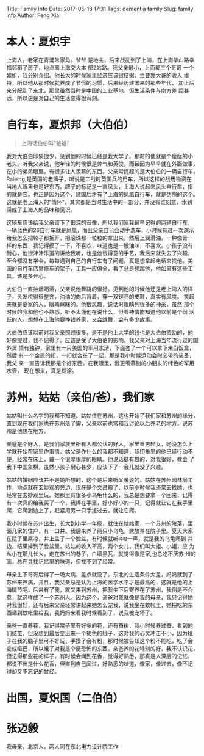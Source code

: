 Title: Family info
Date: 2017-05-18 17:31
Tags: dementia family
Slug: family info
Author: Feng Xia

# 本人：夏炽宇

上海人。老家在青浦朱家角。爷爷
是地主，后来战乱到了上海，在上海华山路幸福邨租了房子，地点离上海交大本
部2站路。我父亲最小，上面都三个哥哥
一个姐姐，我分别介绍。他长大的时候家里经济应该很拮据，主要靠大哥的收入
维持，所以他从那时候就养成了节俭的习惯，后来经历建国来的那些年代，
加上后来分配到了东北，那里虽然当时是中国的工业基地，但生活条件与南方差
距甚远，所以更是对自己的生活变得很苛刻。

# 自行车，夏炽邦（大伯伯）

> 上海话伯伯叫”爸爸“

我对大伯伯印象很少，见到他的时候已经是我大学了。那时的他就是个瘦瘦的小
老头。听我父亲说，他年轻的时候很是帅气和英俊，而且因为早早就在外面做事，
在小的弟弟眼里，有很多让人羡慕的东西。父亲常提起的是大伯伯的一辆自行车，
Raleing,是英国的老牌子，听说是二战时英国兵的用车，所以这样的战用物资在
当地人眼里也是好东西。牌子的标记是一直凤头，上海人说起来凤头自行车，指
的就是它。也正是因为这个，建国后才有了上海的凤凰自行车，就是仿照的这个。
这就是老上海人的“情怀”，其实都是当时生活中的一部分，并没有谁刻意，水到
渠成了上海人的品味和见识。

这辆车应该给我父亲留下了很深的音像，所以我们家我最早记得的两辆自行车，
一辆蓝色的26自行车就是凤凰，而且父亲自己会动手洗车，小时候有过一次演示
给我怎么把轮子都拆开，把滚珠都一粒粒的拿出来，然后上润滑油，一种像膏一
样的东西，我记得摸了一下，不喜欢，味道也是一股油味，不喜欢。小孩子没有
耐心，他很津津乐道的讲给我听，也是他很得意的手艺，我后来就失去了兴趣，
至今都没有学会，每每遇到自己的自行车有了问题，真是想拿起电话来找他。美
国的自行车店里修车的架子，工具一应俱全，看了总是想起他，他如果有这些工
具，该是多开心。

大伯伯一直抽烟喝酒，父亲说他舞跳的很好。见到他的时候他还是老上海人的样
子，头发梳得很整齐，油油的向后背着，穿一双锃亮的皮鞋，真实有风度。
笑起来就是夏家的人，眼睛眯眯的。他很风趣，说话时眼睛列很多的神采，虽然
那个时候的我和他也不熟悉，听不太懂他在说什么，但看神情能知道他以前是个很
活跃的人。想想在上海他要挣钱养家，又会跳舞，会有多少故事。

大伯伯应该以前对我父亲照顾很多，是不是他上大学的钱也是大伯伯资助的，他
好像提过，我不记得了。应该是受了大伯伯的影响，我父亲对上海当年流行过的国外货
情有独钟，家里有一只美国的军用水浒，下面套了一个可以拿下来当饭盒，然后
有一个金属的扣，一扣就合在了一起，那是我小时候运动会时必带的装备，我父
亲一直告诉我那是个好东西，在我眼里，我更羡慕别的小朋友的绿色的军用水壶，
现在想来，真是糊涂。

# 苏州，姑姑（亲伯/爸），我们家

姑姑叫什么名字的我都不知道。姑姑住在苏州，这也开始了我们家和苏州的缘分，
直到现在我们家也在苏州落了脚，父亲以前也常和我讨论以后养老的地方，说苏
州是他想在地方。

亲爸是个好人，是我们家族里所有人都公认的好人。家里重男轻女，她没怎么上
学就开始帮家里作事情。姑父是作什么的我都不知道，我印象里的他已经行动不
便，经常在床上，戴一个很厚很厚的眼睛。他说话挺有趣的，对我很好，教会
了我下中国象棋，虽然小孩子耐心甚少，应该下了一会儿就没了兴趣。

姑姑的婚姻应该并不是她所想的，这个是后来听父亲说的。姑姑在苏州园林局工
作，地点就在玄妙观的旁边，现在是个文昌殿了，以前小时候我还常去找她，也
经常在玄妙观里玩。她那里有很多小乌龟什么的，我总是想要拿一个回来，记得
有一次真的给我买了一个，我捧在手里，好小好小的一只，记得就让它在我手里
爬，它爬到边上了，赶紧用另一只手接过去，就让它爬。

我小时候在苏州出生，长大到小学一年级，就住在姑姑家，一个苏州的院落，里
面几家的住户，有一口井。我后来养了两只小乌龟，就放养在院子里。夏天大家
在院子里乘凉，井上盖了一个脸盆，有时候就听`砰噔`一声，就是我的乌龟爬到
井边，结果掉到了脸盆里。姑姑的收入不高，两个女儿，我们叫大姐、小姐，应
为从小在那儿长大，走在苏州的巷子，白墙黑瓦，就觉得像是家,也总吃不厌苏
州的面，总在寻找记忆里的味道，但找不到了经常。

母亲生下哥哥后得了一场大病，差点就没了。东北的生活条件太差，妈妈就到了
苏州来养病，并且，我父亲总是认为上海的医学水平才是最高的，这就是他的上
海情节吧。后来有了我，就又来到苏州，把我生下后寄养在了苏州，我倒是不介
意，就这样成了一个苏州人。因为这个，亲爸对我就像是我的母亲，我只记得她
对我很好，还有后来父亲经常讲起来她怎么宠我，说我坐在蚊帐里，她把吃的东
西递到蚊帐里给我，我妈妈来看我时候看到了，说我被宠坏了。

亲爸一直养花，我记得院子里有好多的花，还有蚕树，我小时候养过蚕，看到他
们结茧，但没想到最后变出来一个褐色的蛾子，这对我的心灵冲击不小，因为蛾
子在我的脑子里可不好玩，手摸了会有粉，那时候被告知这个粉不能吃，吃了会
变成哑巴，所以蛾子对我是个挺恐怖的东西。亲爸养的花特别的好，我不认识花，
但记得那些花的样子，有时候会闻到花香，觉得好熟悉，那真是人深层的记忆，
都说不出是什么花香，但直到自己闻过，好熟悉的味道，像家，像过去，像不记
得却又不忘记的曾经。

# 出国，夏炽国（二伯伯）
# 张迈毅

我母亲，北京人。两人同在东北电力设计院工作
